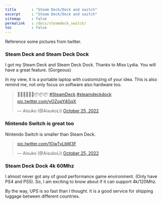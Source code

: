 ```yaml
---
title       : "Steam Deck/Dock and switch"
excerpt     : "Steam Deck/Dock and switch"
sitemap     : false
permalink   : /docs/steamdeck_switch/
toc         : false
---
```



Reference some pictures from twitter.

### Steam Deck and Steam Deck Dock

I got my Steam Deck and Steam Deck Dock. Thanks to Miss Lydia. You will have a great feature. (Gorgeous)

In my view, it is a portable laptop with customizing of your idea. This is also remind me, not only focus on software also hardware too. 

<blockquote class="twitter-tweet"><p lang="und" dir="ltr">🤾‍♀️🤾‍♀️🤾‍♀️📦📦📦 <a href="https://twitter.com/hashtag/SteamDeck?src=hash&amp;ref_src=twsrc%5Etfw">#SteamDeck</a> <a href="https://twitter.com/hashtag/steamdeckdock?src=hash&amp;ref_src=twsrc%5Etfw">#steamdeckdock</a> <a href="https://t.co/yOZopY4GqX">pic.twitter.com/yOZopY4GqX</a></p>&mdash; Aisuko (@AisukoLi) <a href="https://twitter.com/AisukoLi/status/1584826688717758469?ref_src=twsrc%5Etfw">October 25, 2022</a></blockquote> <script async src="https://platform.twitter.com/widgets.js" charset="utf-8"></script> 


### Nintendo Switch is great too

Nintendo Switch is smaller than Steam Deck.

<blockquote class="twitter-tweet"><p lang="zxx" dir="ltr"><a href="https://t.co/1OwTvLbW3F">pic.twitter.com/1OwTvLbW3F</a></p>&mdash; Aisuko (@AisukoLi) <a href="https://twitter.com/AisukoLi/status/1584829014929047552?ref_src=twsrc%5Etfw">October 25, 2022</a></blockquote> <script async src="https://platform.twitter.com/widgets.js" charset="utf-8"></script> 


### Steam Deck Dock 4k 60Mhz

I almost never got any of good performance game environment. (Only have PS4 and PS5). So, I am exciting to know about if it can support 4k/120Mhz.


By the way, UPS is so fast than I thought. It is a good service for shipping luggage between different countries.
